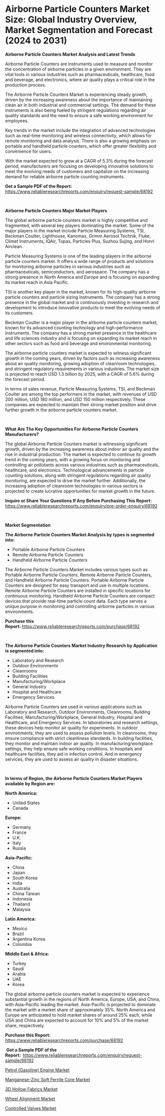 <p><h1>Airborne Particle Counters Market Size: Global Industry Overview, Market Segmentation and Forecast (2024 to 2031)</h1></p><p><strong>Airborne Particle Counters Market Analysis and Latest Trends</strong></p>
<p><p>Airborne Particle Counters are instruments used to measure and monitor the concentration of airborne particles in a given environment. They are vital tools in various industries such as pharmaceuticals, healthcare, food and beverage, and electronics, where air quality plays a critical role in the production process.</p><p>The Airborne Particle Counters Market is experiencing steady growth, driven by the increasing awareness about the importance of maintaining clean air in both industrial and commercial settings. The demand for these instruments is also being fueled by stringent regulations regarding air quality standards and the need to ensure a safe working environment for employees.</p><p>Key trends in the market include the integration of advanced technologies such as real-time monitoring and wireless connectivity, which allows for remote monitoring and data analysis. There is also a growing emphasis on portable and handheld particle counters, which offer greater flexibility and convenience for users.</p><p>With the market expected to grow at a CAGR of 5.3% during the forecast period, manufacturers are focusing on developing innovative solutions to meet the evolving needs of customers and capitalize on the increasing demand for reliable airborne particle counting instruments.</p></p>
<p><strong>Get a Sample PDF of the Report:&nbsp;</strong> <a href="https://www.reliableresearchreports.com/enquiry/request-sample/68192">https://www.reliableresearchreports.com/enquiry/request-sample/68192</a></p>
<p>&nbsp;</p>
<p><strong>Airborne Particle Counters Major Market Players</strong></p>
<p><p>The global airborne particle counters market is highly competitive and fragmented, with several key players dominating the market. Some of the major players in the market include Particle Measuring Systems, TSI, Beckman Coulter, Lighthouse, Kanomax, Grimm Aerosol Technik, Fluke, Climet Instruments, IQAir, Topas, Particles Plus, Suzhou Sujing, and Honri Airclean.</p><p>Particle Measuring Systems is one of the leading players in the airborne particle counters market. It offers a wide range of products and solutions for monitoring airborne particles in various industries such as pharmaceuticals, semiconductors, and aerospace. The company has a strong presence in North America and Europe and is focusing on expanding its market reach in Asia Pacific.</p><p>TSI is another key player in the market, known for its high-quality airborne particle counters and particle sizing instruments. The company has a strong presence in the global market and is continuously investing in research and development to introduce innovative products to meet the evolving needs of its customers.</p><p>Beckman Coulter is a major player in the airborne particle counters market, known for its advanced counting technology and high-performance instruments. The company has a strong market presence in the healthcare and life sciences industry and is focusing on expanding its market reach in other sectors such as food and beverage and environmental monitoring.</p><p>The airborne particle counters market is expected to witness significant growth in the coming years, driven by factors such as increasing awareness about air quality monitoring, growing adoption of cleanroom technologies, and stringent regulatory requirements in various industries. The market size is projected to reach USD 1.3 billion by 2025, with a CAGR of 5.6% during the forecast period.</p><p>In terms of sales revenue, Particle Measuring Systems, TSI, and Beckman Coulter are among the top performers in the market, with revenues of USD 200 million, USD 180 million, and USD 150 million respectively. These companies are expected to maintain their strong market position and drive further growth in the airborne particle counters market.</p></p>
<p>&nbsp;</p>
<p><strong>What Are The Key Opportunities For Airborne Particle Counters Manufacturers?</strong></p>
<p><p>The global Airborne Particle Counters market is witnessing significant growth, driven by the increasing awareness about indoor air quality and the rise in industrial production. The market is expected to continue its growth trend in the coming years, with a growing focus on monitoring and controlling air pollutants across various industries such as pharmaceuticals, healthcare, and electronics. Technological advancements in particle counting solutions, along with stringent regulations regarding air quality monitoring, are expected to drive the market further. Additionally, the increasing adoption of cleanroom technologies in various sectors is projected to create lucrative opportunities for market growth in the future.</p></p>
<p><strong>Inquire or Share Your Questions If Any Before Purchasing This Report:</strong> <a href="https://www.reliableresearchreports.com/enquiry/pre-order-enquiry/68192">https://www.reliableresearchreports.com/enquiry/pre-order-enquiry/68192</a></p>
<p>&nbsp;</p>
<p><strong>Market Segmentation</strong></p>
<p><strong>The Airborne Particle Counters Market Analysis by types is segmented into:</strong></p>
<p><ul><li>Portable Airborne Particle Counters</li><li>Remote Airborne Particle Counters</li><li>Handheld Airborne Particle Counters</li></ul></p>
<p><p>The Airborne Particle Counters Market includes various types such as Portable Airborne Particle Counters, Remote Airborne Particle Counters, and Handheld Airborne Particle Counters. Portable Airborne Particle Counters are designed for easy transport and use in multiple locations. Remote Airborne Particle Counters are installed in specific locations for continuous monitoring. Handheld Airborne Particle Counters are compact devices that provide real-time particle count data. Each type serves a unique purpose in monitoring and controlling airborne particles in various environments.</p></p>
<p><strong>Purchase this Report:&nbsp;</strong><a href="https://www.reliableresearchreports.com/purchase/68192">https://www.reliableresearchreports.com/purchase/68192</a></p>
<p>&nbsp;</p>
<p><strong>The Airborne Particle Counters Market Industry Research by Application is segmented into:</strong></p>
<p><ul><li>Laboratory and Research</li><li>Outdoor Environments</li><li>Cleanrooms</li><li>Building Facilities</li><li>Manufacturing/Workplace</li><li>General Industry</li><li>Hospital and Healthcare</li><li>Emergency Services</li></ul></p>
<p><p>Airborne Particle Counters are used in various applications such as Laboratory and Research, Outdoor Environments, Cleanrooms, Building Facilities, Manufacturing/Workplace, General Industry, Hospital and Healthcare, and Emergency Services. In laboratories and research settings, these devices help monitor air quality for experiments. In outdoor environments, they are used to assess pollution levels. In cleanrooms, they ensure compliance with strict cleanliness standards. In building facilities, they monitor and maintain indoor air quality. In manufacturing/workplace settings, they help ensure safe working conditions. In hospitals and healthcare facilities, they aid in infection control. And in emergency services, they are used to assess air quality in disaster situations.</p></p>
<p>&nbsp;</p>
<p><strong>In terms of Region, the Airborne Particle Counters Market Players available by Region are:</strong></p>
<p>
    <p> <strong> North America: </strong>
        <ul>
            <li>United States</li>
            <li>Canada</li>
        </ul>
        </p> 
    <p> <strong> Europe: </strong>
        <ul>
            <li>Germany</li>
            <li>France</li>
            <li>U.K.</li>
            <li>Italy</li>
            <li>Russia</li>
        </ul>
        </p> 
    <p> <strong> Asia-Pacific: </strong>
        <ul>
            <li>China</li>
            <li>Japan</li>
            <li>South Korea</li>
            <li>India</li>
            <li>Australia</li>
            <li>China Taiwan</li>
            <li>Indonesia</li>
            <li>Thailand</li>
            <li>Malaysia</li>
        </ul>
        </p> 
    <p> <strong> Latin America: </strong>
        <ul>
            <li>Mexico</li>
            <li>Brazil</li>
            <li>Argentina Korea</li>
            <li>Colombia</li>
        </ul>
        </p> 
    <p> <strong> Middle East & Africa: </strong>
        <ul>
            <li>Turkey</li>
            <li>Saudi</li>
            <li>Arabia</li>
            <li>UAE</li>
            <li>Korea</li>
        </ul>
    </p>
    </p>
<p><p>The global airborne particle counters market is expected to experience substantial growth in the regions of North America, Europe, USA, and China, with Asia-Pacific leading the market. Asia-Pacific is projected to dominate the market with a market share of approximately 35%. North America and Europe are anticipated to hold market shares of around 25% each, while USA and China are expected to account for 10% and 5% of the market share, respectively.</p></p>
<p><strong>Purchase this Report: </strong><a href="https://www.reliableresearchreports.com/purchase/68192">https://www.reliableresearchreports.com/purchase/68192</a></p>
<p>&nbsp;<strong>Get a Sample PDF of the Report:&nbsp;&nbsp;</strong><a href="https://www.reliableresearchreports.com/enquiry/request-sample/68192">https://www.reliableresearchreports.com/enquiry/request-sample/68192</a></p>
<p><strong></strong></p>
<p><p><a href="https://gamy-alyssum-396.notion.site/Petrol-Gasoline-Engine-Market-Research-Report-The-Key-To-Successful-Business-Strategy-Forecasted--81f0f95028454afcab7b3146acf40881">Petrol (Gasoline) Engine Market</a></p><p><a href="https://view.publitas.com/reportprime-1/manganese-zinc-soft-ferrite-core-market-size-growth-and-forecast-from-2024-2031/">Manganese-Zinc Soft Ferrite Core Market</a></p><p><a href="https://view.publitas.com/reportprime-1/3d-hollow-fabrics-market-size-and-examines-its-market-scope-with-a-primary-focus-on-growth-opportunities-and-forecasted-trends-spanning-from-2024-to-2031/">3D Hollow Fabrics Market</a></p><p><a href="https://boundless-drawbridge-702.notion.site/Wheel-Alignment-Market-Furnish-Information-about-Market-Size-Market-Share-Market-Dynamics-and-Pro-2a3dff53f4e3424d9bf22db4635a531c">Wheel Alignment Market</a></p><p><a href="https://natural-crush-b99.notion.site/Controlled-Valves-Market-Size-Evaluating-its-Market-Trends-Growth-and-Projections-2024-2031-371b7a710c434cfaa4e47c846dd81a25">Controlled Valves Market</a></p></p>